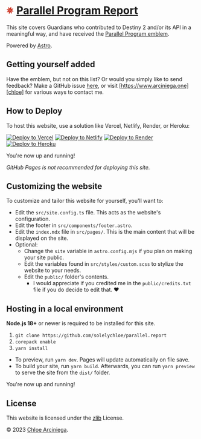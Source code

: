# <img src='public/favicon.png' width='20' height='20' /> [Parallel Program Report][site]

This site covers Guardians who contributed to Destiny 2 and/or its API in a meaningful way, and have received the [Parallel
Program emblem][parallel].

Powered by [Astro][astro].

## Getting yourself added

Have the emblem, but not on this list? Or would you simply like to send feedback? Make a GitHub issue [here][issue], or
visit [https://www.arciniega.one][chloe] for various ways to contact me.

## How to Deploy

To host this website, use a solution like Vercel, Netlify, Render, or Heroku:

[![Deploy to Vercel](https://vercel.com/button)][vercel]
[![Deploy to Netlify](https://www.netlify.com/img/deploy/button.svg)][netlify]
[![Deploy to Render](https://binbashbanana.github.io/deploy-buttons/buttons/official/render.svg)][render]
[![Deploy to Heroku](https://www.herokucdn.com/deploy/button.svg)][heroku]

You're now up and running!

_GitHub Pages is not recommended for deploying this site._

## Customizing the website

To customize and tailor this website for yourself, you'll want to:

- Edit the `src/site.config.ts` file. This acts as the website's configuration. 
- Edit the footer in `src/components/footer.astro`.
- Edit the `index.mdx` file in `src/pages/`. This is the main content that will be displayed on the site.
- Optional:
    - Change the `site` variable in `astro.config.mjs` if you plan on making your site public.
    - Edit the variables found in `src/styles/custom.scss` to stylize the website to your needs.
    - Edit the `public/` folder's contents. 
        - I would appreciate if you credited me in the `public/credits.txt` file if you do decide to edit that. ❤️

## Hosting in a local environment

**Node.js 18+** or newer is required to be installed for this site.

1. `git clone https://github.com/solelychloe/parallel.report`
2. `corepack enable`
3. `yarn install`

- To preview, run `yarn dev`. Pages will update automatically on file save.
- To build your site, run `yarn build`. Afterwards, you can run `yarn preview` to serve the site from the `dist/`
  folder.

You're now up and running!

## License

This website is licensed under the [zlib][license] License.

© 2023 [Chloe Arciniega][chloe].

[astro]: https://astro.build 'Astro'
[chloe]: https://www.arciniega.one 'Chloe Arciniega'
[issue]:
  https://github.com/solelychloe/parallel.report/issues/new?assignees=&labels=&template=parallel-program-request.md&title=Parallel+Program+Request
  'GitHub issue link'
[license]: https://github.com/solelychloe/parallel.report/blob/main/LICENSE 'zlib License'
[parallel]: https://destinyemblemcollector.com/emblem?id=3936625542 'Parallel Program emblem'
[site]: https://www.parallel.report 'parallel.report'
[heroku]: https://heroku.com/deploy?template=https://github.com/solelychloe/parallel.report 'Deploy to Heroku'
[netlify]:
  https://app.netlify.com/start/deploy?repository=https://github.com/solelychloe/parallel.report
  'Deploy to Netlify'
[render]: https://render.com/deploy?repo=https://github.com/solelychloe/parallel.report 'Deploy to Render'
[vercel]: https://vercel.com/new/clone?repository-url=https://github.com/solelychloe/parallel.report 'Deploy to Vercel'
